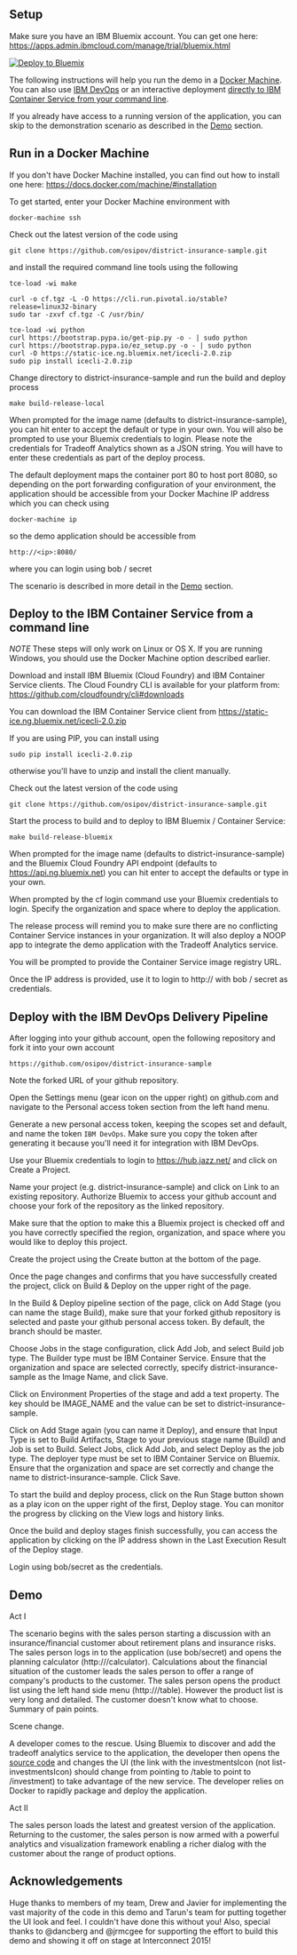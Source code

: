 Setup
-----

Make sure you have an IBM Bluemix account. You can get one here: https://apps.admin.ibmcloud.com/manage/trial/bluemix.html

[![Deploy to Bluemix](https://bluemix.net/deploy/button.png)](https://bluemix.net/deploy?repository=https://github.com/osipov/district-insurance-sample.git)

The following instructions will help you run the demo in a [Docker Machine](https://github.com/osipov/district-insurance-sample/blob/master/README.md#option-1-local-docker-machine). You can also use [IBM DevOps](https://github.com/osipov/district-insurance-sample#option-3-ibm-devops-delivery-pipeline) or an interactive deployment [directly to IBM Container Service from your command line](https://github.com/osipov/district-insurance-sample#option-2-deploy-to-the-ibm-container-service-from-a-command-line). 

If you already have access to a running version of the application, you can skip to the demonstration scenario as described in the [Demo](https://github.com/osipov/district-insurance-sample/blob/master/README.md#demo) section.

Run in a Docker Machine
--------------------

If you don't have Docker Machine installed, you can find out how to install one here: https://docs.docker.com/machine/#installation

To get started, enter your Docker Machine environment with

	docker-machine ssh

Check out the latest version of the code using

	git clone https://github.com/osipov/district-insurance-sample.git

and install the required command line tools using the following

	tce-load -wi make

	curl -o cf.tgz -L -O https://cli.run.pivotal.io/stable?release=linux32-binary
	sudo tar -zxvf cf.tgz -C /usr/bin/

	tce-load -wi python
	curl https://bootstrap.pypa.io/get-pip.py -o - | sudo python
	curl https://bootstrap.pypa.io/ez_setup.py -o - | sudo python
	curl -O https://static-ice.ng.bluemix.net/icecli-2.0.zip
	sudo pip install icecli-2.0.zip

Change directory to district-insurance-sample and run the build and deploy process

	make build-release-local

When prompted for the image name (defaults to district-insurance-sample), you can hit enter to accept the default or type in your own. You will also be prompted to use your Bluemix credentials to login. Please note the credentials for Tradeoff Analytics shown as a JSON string. You will have to enter these credentials as part of the deploy process.

The default deployment maps the container port 80 to host port 8080, so depending on the port forwarding configuration of your environment, the application should be accessible from your Docker Machine IP address which you can check using

	docker-machine ip
	
so the demo application should be accessible from

	http://<ip>:8080/

where you can login using bob / secret

The scenario is described in more detail in the [Demo](https://github.com/osipov/district-insurance-sample/blob/master/README.md#demo) section.

Deploy to the IBM Container Service from a command line
-------------------------------------------------
*NOTE* These steps will only work on Linux or OS X. If you are running Windows, you should use the Docker Machine option described earlier.

Download and install IBM Bluemix (Cloud Foundry) and IBM Container Service clients. The Cloud Foundry CLI is available for your platform from: https://github.com/cloudfoundry/cli#downloads

You can download the IBM Container Service client from https://static-ice.ng.bluemix.net/icecli-2.0.zip

If you are using PIP, you can install using 

	sudo pip install icecli-2.0.zip

otherwise you'll have to unzip and install the client manually.

Check out the latest version of the code using

	git clone https://github.com/osipov/district-insurance-sample.git

Start the process to build and to deploy to IBM Bluemix / Container Service:

	make build-release-bluemix

When prompted for the image name (defaults to district-insurance-sample) and the Bluemix Cloud Foundry API endpoint (defaults to https://api.ng.bluemix.net) you can hit enter to accept the defaults or type in your own.

When prompted by the cf login command use your Bluemix credentials to login. Specify the organization and space where to deploy the application.

The release process will remind you to make sure there are no conflicting Container Service instances in your organization. It will also deploy a NOOP app to integrate the demo application with the Tradeoff Analytics service.

You will be prompted to provide the Container Service image registry URL.

Once the IP address is provided, use it to login to http://<ip> with bob / secret as credentials.

Deploy with the IBM DevOps Delivery Pipeline
--------------------------------------

After logging into your github account, open the following repository and fork it into your own account

	https://github.com/osipov/district-insurance-sample

Note the forked URL of your github repository.

Open the Settings menu (gear icon on the upper right) on github.com and navigate to the Personal access token section from the left hand menu. 

Generate a new personal access token, keeping the scopes set and default, and name the token ```IBM DevOps```. Make sure you copy the token after generating it because you'll need it for integration with IBM DevOps.

Use your Bluemix credentials to login to https://hub.jazz.net/ and click on Create a Project.

Name your project (e.g. district-insurance-sample) and click on Link to an existing repository. Authorize Bluemix to access your github account and choose your fork of the repository as the linked repository.

Make sure that the option to make this a Bluemix project is checked off and you have correctly specified the region, organization, and space where you would like to deploy this project.

Create the project using the Create button at the bottom of the page.

Once the page changes and confirms that you have successfully created the project, click on Build & Deploy on the upper right of the page. 

In the Build & Deploy pipeline section of the page, click on Add Stage (you can name the stage Build), make sure that your forked github repository is selected and paste your github personal access token. By default, the branch should be master. 

Choose Jobs in the stage configuration, click Add Job, and select Build job type. The Builder type must be IBM Container Service. Ensure that the organization and space are selected correctly, specify district-insurance-sample as the Image Name, and click Save.

Click on Environment Properties of the stage and add a text property. The key should be IMAGE_NAME and the value can be set to district-insurance-sample.

Click on Add Stage again (you can name it Deploy), and ensure that Input Type is set to Build Artifacts, Stage to your previous stage name (Build) and Job is set to Build. Select Jobs, click Add Job, and select Deploy as the job type. The deployer type must be set to IBM Container Service on Bluemix. Ensure that the organization and space are set correctly and change the name to district-insurance-sample. Click Save.

To start the build and deploy process, click on the Run Stage button shown as a play icon on the upper right of the first, Deploy stage. You can monitor the progress by clicking on the View logs and history links.

Once the build and deploy stages finish successfully, you can access the application by clicking on the IP address shown in the Last Execution Result of the Deploy stage.

Login using bob/secret as the credentials.

Demo
----

Act I

The scenario begins with the sales person starting a discussion with an insurance/financial customer about retirement plans and insurance risks. The sales person logs in to the application (use bob/secret) and opens the planning calculator (http://<ip>/calculator). Calculations about the financial situation of the customer leads the sales person to offer a range of company's products to the customer. The sales person opens the product list using the left hand side menu (http://<ip>/table). However the product list is very long and detailed. The customer doesn't know what to choose. Summary of pain points.

Scene change. 

A developer comes to the rescue. Using Bluemix to discover and add the tradeoff analytics service to the application, the developer then opens the [source code](https://hub.jazz.net/project/jhpedemonte/node_docker_sample/overview#https://hub.jazz.net/gerrit/plugins/gerritfs/contents/jhpedemonte%252Fnode_docker_sample/refs%252Fheads%252Ftradeoff/dist/public/templates/layouts/navigation.dust) and changes the UI (the link with the investmentsIcon (not list-investmentsIcon) should change from pointing to /table to point to /investment) to take advantage of the new service. The developer relies on Docker to rapidly package and deploy the application. 

Act II

The sales person loads the latest and greatest version of the application. Returning to the customer, the sales person is now armed with a powerful analytics and visualization framework enabling a richer dialog with the customer about the range of product options.

Acknowledgements
---------------

Huge thanks to members of my team, Drew and Javier for implementing the vast majority of the code in this demo and Tarun's team for putting together the UI look and feel. I couldn't have done this without you! Also, special thanks to @dancberg and @jrmcgee for supporting the effort to build this demo and showing it off on stage at Interconnect 2015!
